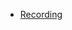 - [Recording](https://zoom.us/rec/share/Dr7rc-UxTALtZK01v4Rb4gyK3jhc0FQT41Ye8BOla6vPAVVa_b-fvLRc63NsmvWJ.HvoBH6JAgjrqUhHc)


